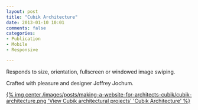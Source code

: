 ```yaml
---
layout: post
title: "Cubik Architecture"
date: 2013-01-10 10:01
comments: false
categories:
- Publication
- Mobile
- Responsive

---
```


Responds to size, orientation, fullscreen or windowed image swiping.

Crafted with pleasure and designer Joffrey Jochum.

<a href="http://www.cubik-architecture.com/" target="_blank">
{% img center /images/posts/making-a-website-for-architects-cubik/cubik-architecture.png 'View Cubik architectural projects' 'Cubik Architecture' %}
</a>
